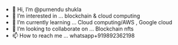- 👋 Hi, I’m @purnendu shukla
- 👀 I’m interested in ... blockchain & cloud computing
- 🌱 I’m currently learning ... Cloud computing/AWS , Google cloud
- 💞️ I’m looking to collaborate on ... Blockchain nfts
- 📫 How to reach me ... whatsapp+919892362198

<!---
purnendu-gpu/purnendu-gpu is a ✨ special ✨ repository because its `README.md` (this file) appears on your GitHub profile.
You can click the Preview link to take a look at your changes.
--->
